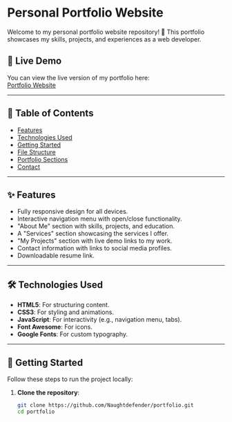 # Personal Portfolio Website

Welcome to my personal portfolio website repository! 🚀 This portfolio showcases my skills, projects, and experiences as a web developer.

## 🔗 Live Demo
You can view the live version of my portfolio here:  
[Portfolio Website](https://verdant-youtiao-51b3e1.netlify.app)

---

## 📜 Table of Contents
- [Features](#features)
- [Technologies Used](#technologies-used)
- [Getting Started](#getting-started)
- [File Structure](#file-structure)
- [Portfolio Sections](#portfolio-sections)
- [Contact](#contact)

---

## ✨ Features
- Fully responsive design for all devices.
- Interactive navigation menu with open/close functionality.
- "About Me" section with skills, projects, and education.
- A "Services" section showcasing the services I offer.
- "My Projects" section with live demo links to my work.
- Contact information with links to social media profiles.
- Downloadable resume link.

---

## 🛠️ Technologies Used
- **HTML5**: For structuring content.
- **CSS3**: For styling and animations.
- **JavaScript**: For interactivity (e.g., navigation menu, tabs).
- **Font Awesome**: For icons.
- **Google Fonts**: For custom typography.

---

## 🚀 Getting Started
Follow these steps to run the project locally:

1. **Clone the repository**:
   ```bash
   git clone https://github.com/Naughtdefender/portfolio.git
   cd portfolio
